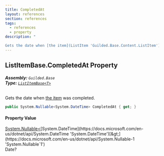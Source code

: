 ```yaml
---
title: CompletedAt
layout: references
section: references
tags:
  - references
  - property
description: "

Gets the date when [the item](ListItem 'Guilded.Base.Content.ListItem') was completed."
---
```


## ListItemBase<T>.CompletedAt Property
###### **Assembly:** `Guilded.Base`<br/>**Type:** [`ListItemBase<T>`](ListItemBase_T_ 'Guilded.Base.Content.ListItemBase<T>')

Gets the date when [the item](ListItem 'Guilded.Base.Content.ListItem') was completed.

```csharp
public System.Nullable<System.DateTime> CompletedAt { get; }
```

#### Property Value
[System.Nullable&lt;](https://docs.microsoft.com/en-us/dotnet/api/System.Nullable-1 'System.Nullable`1')[System.DateTime](https://docs.microsoft.com/en-us/dotnet/api/System.DateTime 'System.DateTime')[&gt;](https://docs.microsoft.com/en-us/dotnet/api/System.Nullable-1 'System.Nullable`1')  
Date?